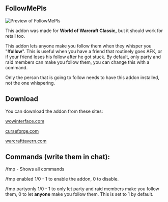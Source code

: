## FollowMePls

![Preview of FollowMePls](https://github.com/techiew/FollowMePls/blob/master/preview.png)

This addon was made for **World of Warcraft Classic,** but it should work for retail too.  

This addon lets anyone make you follow them when they whisper you "**!follow**". This is useful when you have a friend that routinely goes AFK, or if your friend loses his follow after he got stuck. By default, only party and raid members can make you follow them, you can change this with a command.

Only the person that is going to follow needs to have this addon installed, not the one whispering.

## Download
You can download the addon from these sites:

[wowinterface.com](https://www.wowinterface.com/downloads/info25521-FollowMePls-Auto-followaddon.html)

[curseforge.com](https://www.curseforge.com/wow/addons/followmepls-auto-follow-addon)

[warcrafttavern.com](https://www.warcrafttavern.com/addons/followmepls)

## Commands (write them in chat):

/fmp - Shows all commands

/fmp enabled 1/0 - 1 to enable the addon, 0 to disable.

/fmp partyonly 1/0 - 1 to only let party and raid members make you follow them, 0 to let **anyone** make you follow them. This is set to 1 by default.
